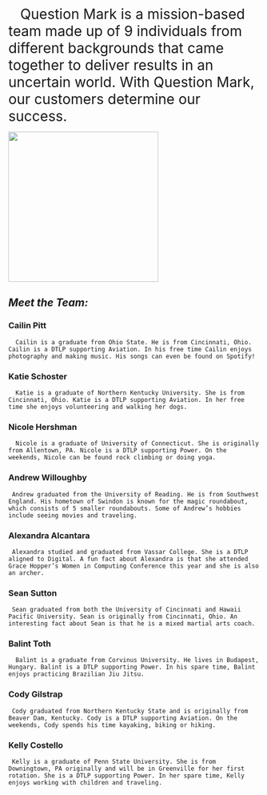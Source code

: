 <span style="font-size: 2em;" align="left;" valign="top;"> &nbsp;&nbsp;&nbsp;Question Mark is a mission-based team made up of 9 individuals from different backgrounds that came together to deliver results in an uncertain world. With Question Mark, our customers determine our success. </span>



<p style="width: 500px;" align="center;">
  <img src="http://nerdsontherocks.com/wp-content/uploads/2012/02/the_riddler_insignia_by_acid_scum-d3685sp.png" height="300">
</p>



  ## __***Meet the Team:***__


  ### **Cailin Pitt**
      Cailin is a graduate from Ohio State. He is from Cincinnati, Ohio. Cailin is a DTLP supporting Aviation. In his free time Cailin enjoys photography and making music. His songs can even be found on Spotify!

  ### **Katie Schoster**
      Katie is a graduate of Northern Kentucky University. She is from Cincinnati, Ohio. Katie is a DTLP supporting Aviation. In her free time she enjoys volunteering and walking her dogs.

  ### **Nicole Hershman**
      Nicole is a graduate of University of Connecticut. She is originally from Allentown, PA. Nicole is a DTLP supporting Power. On the weekends, Nicole can be found rock climbing or doing yoga.

  ### **Andrew Willoughby**
     Andrew graduated from the University of Reading. He is from Southwest England. His hometown of Swindon is known for the magic roundabout, which consists of 5 smaller roundabouts. Some of Andrew’s hobbies include seeing movies and traveling.

  ### **Alexandra Alcantara**
     Alexandra studied and graduated from Vassar College. She is a DTLP aligned to Digital. A fun fact about Alexandra is that she attended Grace Hopper’s Women in Computing Conference this year and she is also an archer.

  ### **Sean Sutton**
     Sean graduated from both the University of Cincinnati and Hawaii Pacific University. Sean is originally from Cincinnati, Ohio. An interesting fact about Sean is that he is a mixed martial arts coach.

  ### **Balint Toth**
      Balint is a graduate from Corvinus University. He lives in Budapest, Hungary. Balint is a DTLP supporting Power. In his spare time, Balint enjoys practicing Brazilian Jiu Jitsu.

  ### **Cody Gilstrap**
     Cody graduated from Northern Kentucky State and is originally from Beaver Dam, Kentucky. Cody is a DTLP supporting Aviation. On the weekends, Cody spends his time kayaking, biking or hiking.

  ### **Kelly Costello**
     Kelly is a graduate of Penn State University. She is from Downingtown, PA originally and will be in Greenville for her first rotation. She is a DTLP supporting Power. In her spare time, Kelly enjoys working with children and traveling.
